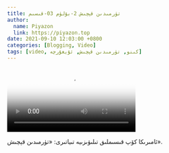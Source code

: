 ```yaml
---
title: تۈرمىدىن قېچىش 2-بۆلۈم 03-قىسىم
author:
  name: Piyazon
  link: https://piyazon.top
date: 2021-09-10 12:03:00 +0800
categories: [Blogging, Video]
tags: [video, كىنو, تۈرمىدىن قېچىش, ئۇيغۇرچە]
---
```


<style>
@import url(/assets/css/uyghur.css);
</style>

<video id="player" class="weixin_video" playsinline controls poster="https://gitlab.com/Alimjoo/cdn_img/-/raw/main/movie/pb/pb2.webp"
  wxv="wxv_2093149476927438851" src="">

  <track kind="captions" label="English&Chinese" src="https://piyazon.top/storage/assets/subtitles/pb/s02e03.vtt" srclang="en&zh-CN"   />
</video>

ئامىرىكا كۆپ قىسىملىق تىلىۋىزىيە تىياتىرى: «تۈرمىدىن قېچىش».
